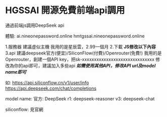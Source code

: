 # HGSSAI 開源免費前端api調用
通過前端js調用DeepSeek api

體驗:
ai.nineonepassword.online
hmtgssai.nineonepassword.online

1.服務器
建議虛似主機
我用的是星辰雲，2.99一個月
2.下載
**JS修改以下內容**
3.api
建議deepseek官方(便宜)/SiliconFlow(付費)/Openrouter(免費!)
我用的是Openrouter，創建一個API key，把sk-xxxxxxxxxxxxxxxxxxxxxxxxxxxxxx 修改為你的api即可，建議加入多些api
***如需使用其他API，修改API url及model name即可***

如:
https://api.siliconflow.cn/v1/user/info
https://api.deepseek.com/chat/completions

model name:
官方:
DeepSeek r1: deepseek-reasoner
v3: deepseek-chat

siliconflow:
見官網
